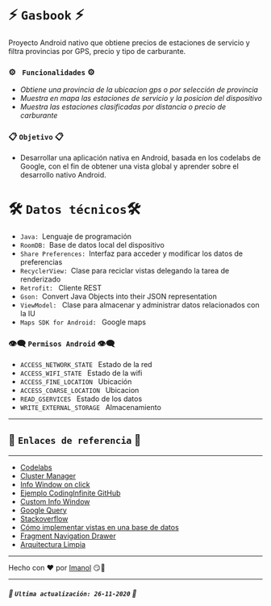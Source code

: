 
# ⚡ ``Gasbook`` ⚡ 
Proyecto Android nativo que obtiene precios de estaciones de servicio y filtra provincias por GPS, precio y tipo de carburante.

### ⚙️ ``  Funcionalidades `` ⚙️
- _Obtiene una provincia de la ubicacion  gps o por selección de provincia_
- _Muestra en mapa las estaciones de servicio y la posicion del dispositivo_
- _Muestra las estaciones clasificadas por distancia o precio de carburante_

### 📋 ``Objetivo`` 📋

- Desarrollar una aplicación nativa en Android, basada en los codelabs de Google, con el fin de obtener una vista global y aprender sobre el desarrollo nativo Android.


# 🛠️ ``Datos técnicos``🛠️ 	  

 - ``Java: ``Lenguaje de programación
 - ``RoomDB: ``Base de datos local del dispositivo 
 - ``Share Preferences: ``Interfaz para acceder y modificar los datos de preferencias
 - ``RecyclerView: ``Clase para reciclar vistas delegando la tarea de renderizado 
 - ``Retrofit: `` Cliente REST
 - ``Gson: ``Convert Java Objects into their JSON representation
 - ``ViewModel: `` Clase para almacenar y administrar datos relacionados con la IU
 - ``Maps SDK for Android: `` Google maps

### 👁️‍🗨️ ``Permisos Android`` 👁️‍🗨️
 - ``ACCESS_NETWORK_STATE `` Estado de la red
 - ``ACCESS_WIFI_STATE `` Estado de la wifi
 - ``ACCESS_FINE_LOCATION `` Ubicación
 - ``ACCESS_COARSE_LOCATION `` Ubicacion
 - ``READ_GSERVICES `` Estado de los datos
 - ``WRITE_EXTERNAL_STORAGE `` Almacenamiento

---
##  🔗 ``Enlaces de referencia`` 🔗
---
- [Codelabs](https://developer.android.com/courses/fundamentals-training/toc-v2)
- [Cluster Manager](https://medium.com/@tonyshkurenko/work-with-clustermanager-bdf3d70fb0fd/)
- [Info Window on click](https://ahsensaeed.com/android-custom-info-window-view-on-marker-click-map-utils/)
- [Ejemplo CodingInfinite GitHub](https://github.com/CodingInfinite/GoogleMapMarkerClustering/blob/master/app/src/main/java/spartons/com/googlemapcustommarkercluster/clusterRenderer/MarkerClusterRenderer.java)
- [Custom Info Window](https://www.zoftino.com/google-maps-android-custom-info-window-example)
- [Google Query](https://developer.android.com/reference/android/arch/persistence/room/Query)
- [Stackoverflow](https://stackoverflow.com/questions/50104554/room-user-configurable-order-by-queries)
- [Cómo implementar vistas en una base de datos](https://developer.android.com/training/data-storage/room/creating-views)
- [Fragment Navigation Drawer](https://guides.codepath.com/android/fragment-navigation-drawer)
- [Arquitectura Limpia ](https://medium.com/@manuelmato/c%C3%B3mo-implementar-una-arquitectura-limpia-en-android-59b7510cef3)


---

 Hecho con ❤️ por [Imanol](https://www.linkedin.com/in/imanolhernando/) 😏🍻 

---


 ##### 📅 ````Ultima actualización: 26-11-2020```` 📅